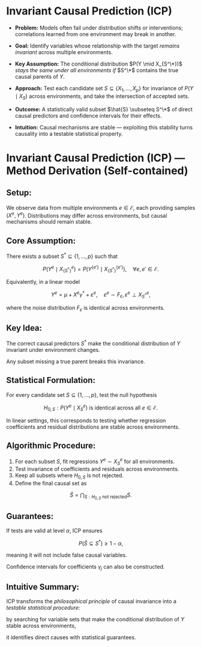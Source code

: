 # Invariant Causal Prediction (ICP)

- **Problem:** Models often fail under distribution shifts or interventions; correlations learned from one environment may break in another.

- **Goal:** Identify variables whose relationship with the target *remains invariant* across multiple environments.

- **Key Assumption:** The conditional distribution $P(Y \mid X_{S^\*})$ *stays the same under all environments if* $S^\*$ contains the true causal parents of $Y$.

- **Approach:** Test each candidate set $S \subseteq \{X_1, \ldots, X_p\}$ for invariance of $P(Y \mid X_S)$ across environments, and take the intersection of accepted sets.

- **Outcome:** A statistically valid subset $\hat{S} \subseteq S^\*$ of direct causal predictors and confidence intervals for their effects.

- **Intuition:** Causal mechanisms are stable — exploiting this stability turns causality into a testable statistical property.

# Invariant Causal Prediction (ICP) — Method Derivation (Self-contained)

## Setup:
We observe data from multiple environments $e \in \mathcal{E}$, each providing samples $(X^e, Y^e)$.
Distributions may differ across environments, but causal mechanisms should remain stable.

## Core Assumption:
There exists a subset $S^* \subseteq \{1, ..., p\}$ such that

$$P(Y^e \mid X_{\{S^*\}}^e) = P(Y^{\{e'\}} \mid X_{\{S^*\}}^{\{e'\}}), \quad \forall e, e' \in \mathcal{E}.$$

Equivalently, in a linear model

$$Y^e = \mu + X^e \gamma^* + \varepsilon^e, \quad \varepsilon^e \sim F_\varepsilon, \varepsilon^e \perp X_{S^*}^e,$$

where the noise distribution $F_\varepsilon$ is identical across environments.

## Key Idea:
The correct causal predictors $S^*$ make the conditional distribution of $Y$ invariant under environment changes.

Any subset missing a true parent breaks this invariance.

## Statistical Formulation:
For every candidate set $S \subseteq \{1, ..., p\}$, test the null hypothesis

$$H_{0,S}: P(Y^e \mid X_S^e) \text{ is identical across all } e \in \mathcal{E}.$$

In linear settings, this corresponds to testing whether regression coefficients and residual distributions are stable across environments.

## Algorithmic Procedure:
1. For each subset $S$, fit regressions $Y^e \sim X_S^e$ for all environments.
2. Test invariance of coefficients and residuals across environments.
3. Keep all subsets where $H_{0,S}$ is not rejected.
4. Define the final causal set as

$$\hat{S} = \bigcap_{S: H_{0,S} \text{ not rejected}} S.$$

## Guarantees:
If tests are valid at level $\alpha$, ICP ensures

$$P(\hat{S} \subseteq S^*) \geq 1 - \alpha,$$

meaning it will not include false causal variables.

Confidence intervals for coefficients $\gamma_j$ can also be constructed.

## Intuitive Summary:
ICP transforms the *philosophical principle* of causal invariance into a *testable statistical procedure*:

by searching for variable sets that make the conditional distribution of $Y$ stable across environments,

it identifies direct causes with statistical guarantees.
